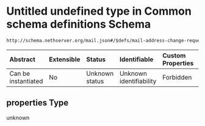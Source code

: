 # Untitled undefined type in Common schema definitions Schema

```txt
http://schema.nethserver.org/mail.json#/$defs/mail-address-change-request/oneOf/0/allOf/0/properties
```



| Abstract            | Extensible | Status         | Identifiable            | Custom Properties | Additional Properties | Access Restrictions | Defined In                                      |
| :------------------ | :--------- | :------------- | :---------------------- | :---------------- | :-------------------- | :------------------ | :---------------------------------------------- |
| Can be instantiated | No         | Unknown status | Unknown identifiability | Forbidden         | Allowed               | none                | [mail.json\*](mail.json "open original schema") |

## properties Type

unknown
